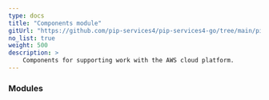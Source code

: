 ```yaml
---
type: docs
title: "Components module"
gitUrl: "https://github.com/pip-services4/pip-services4-go/tree/main/pip-services4-aws-node"
no_list: true
weight: 500
description: > 
    Components for supporting work with the AWS cloud platform.
---
```



### Modules
